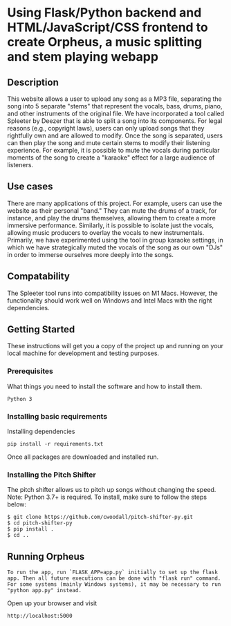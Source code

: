# Using Flask/Python backend and HTML/JavaScript/CSS frontend to create Orpheus, a music splitting and stem playing webapp

## Description

This website allows a user to upload any song as a MP3 file, separating the song into 5 separate "stems" that represent the vocals, bass, drums, piano, and other instruments of the original file. We have incorporated a tool called Spleeter by Deezer that is able to split a song into its components. For legal reasons (e.g., copyright laws), users can only upload songs that they rightfully own and are allowed to modify. Once the song is separated, users can then play the song and mute certain stems to modify their listening experience. For example, it is possible to mute the vocals during particular moments of the song to create a "karaoke" effect for a large audience of listeners.

## Use cases

There are many applications of this project. For example, users can use the website as their personal "band." They can mute the drums of a track, for instance, and play the drums themselves, allowing them to create a more immersive performance. Similarly, it is possible to isolate just the vocals, allowing music producers to overlay the vocals to new instrumentals. Primarily, we have experimented using the tool in group karaoke settings, in which we have strategically muted the vocals of the song as our own "DJs" in order to immerse ourselves more deeply into the songs. 

## Compatability

The Spleeter tool runs into compatibility issues on M1 Macs. However, the functionality should work well on Windows and Intel Macs with the right dependencies.

## Getting Started

These instructions will get you a copy of the project up and running on your local machine for development and testing purposes.

### Prerequisites

What things you need to install the software and how to install them.

```
Python 3
```

### Installing basic requirements

Installing dependencies 
```
pip install -r requirements.txt
```
Once all packages are downloaded and installed run.

### Installing the Pitch Shifter

The pitch shifter allows us to pitch up songs without changing the speed. Note: Python 3.7+ is required. To install, make sure to follow the steps below:

```
$ git clone https://github.com/cwoodall/pitch-shifter-py.git
$ cd pitch-shifter-py
$ pip install .
$ cd ..
```

## Running Orpheus
```
To run the app, run `FLASK_APP=app.py` initially to set up the flask app. Then all future executions can be done with "flask run" command. For some systems (mainly Windows systems), it may be necessary to run "python app.py" instead.
```

Open up your browser and visit
```
http://localhost:5000
```
